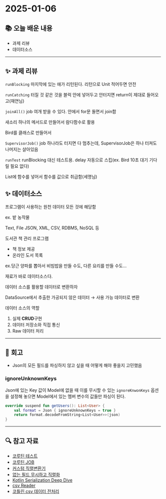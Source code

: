 # 2025-01-06

## 📚 오늘 배운 내용
- 과제 리뷰
- 데이터소스

---

## ✨ 과제 리뷰
`runBlocking` 마지막에 있는 애가 리턴된다. 리턴으로 Unit 적어두면 안전

`runCatching` 터질 것 같은 것을 블럭 안에 넣어두고 안터지면 return이 제대로 들어오고(재연님)

`joinAll()` job 여개 받을 수 있다. 안에서 for문 돌면서 join함

새소리 하나의 메서드로 만들어서 람다함수로 활용

Bird를 클래스로 만들어서

`SupervisorJob()` job 하나라도 터지면 다 멈추는데, SupervisorJob은 하나 터져도 나머지는 살아있음

`runTest` runBlocking 대신 테스트용. delay 자동으로 스킵(ex. Bird 10초 대기 기다릴 필요 없다)

List에 함수를 넣어서 함수를 값으로 취급함(세명님)

## ✨ 데이터소스
프로그램이 사용하는 원천 데이터 모든 것에 해당함

ex. 밭 농작물

Text, File JSON, XML, CSV, RDBMS, NoSQL 등

도서관 책 관리 프로그램

- 책 정보 제공
- 온라인 도서 목록

ex.당근 양파를 뽑아서 비빔밥을 만들 수도, 다른 요리를 만들 수도…

재료가 바로 데이터소스다.

데이터 소스를 활용할 데이터로 변환하자

DataSource에서 추출한 가공되지 않은 데이터 → 사용 가능 데이터로 변환

데이터 소스의 역할

1. 실제 **CRUD**구현
2. 데이터 저장소와 직접 통신
3. Raw 데이터 처리

---
## 🤔 회고
- Json의 모든 필드를 파싱하지 않고 싶을 때 어떻게 해야 좋을지 고민했음
### ignoreUnknownKeys

Json에 있는 Key 값이 Model에 없을 때 이를 무시할 수 있는 `ignoreKnwonKeys` 옵션을 설정해 놓으면 Model에서 있는 멤버 변수의 값들만 파싱이 된다.

```kotlin
override suspend fun getUsers(): List<User> {
    val format = Json { ignoreUnknownKeys = true }
    return format.decodeFromString<List<User>>(json)
}
```

---

## 🔍 참고 자료
- [코루틴 테스트](https://kotlinlang.org/api/kotlinx.coroutines/kotlinx-coroutines-test/)
- [코루틴 JOB](https://thdev.tech/kotlin/2019/04/08/Init-Coroutines-Job/)
- [커스텀 직렬변환기](https://www.mongodb.com/ko-kr/docs/drivers/kotlin/coroutine/v4.11/fundamentals/data-formats/serialization/)
- [없는 필드 무시하고 직렬화](https://tourspace.tistory.com/367)
- [Kotlin Serialization Deep Dive](https://dopebase.com/kotlin-serialization-deep-dive)
- [csv Reader](https://www.baeldung.com/kotlin/csv-files)
- [코틀린 csv 데이터 전처리](https://walking-and-walking.com/entry/Kotlin%EC%9C%BC%EB%A1%9C-%EB%8D%B0%EC%9D%B4%ED%84%B0-%EC%A0%84%EC%B2%98%EB%A6%AC-%EC%8B%9C%EC%9E%91%ED%95%98%EA%B8%B0)